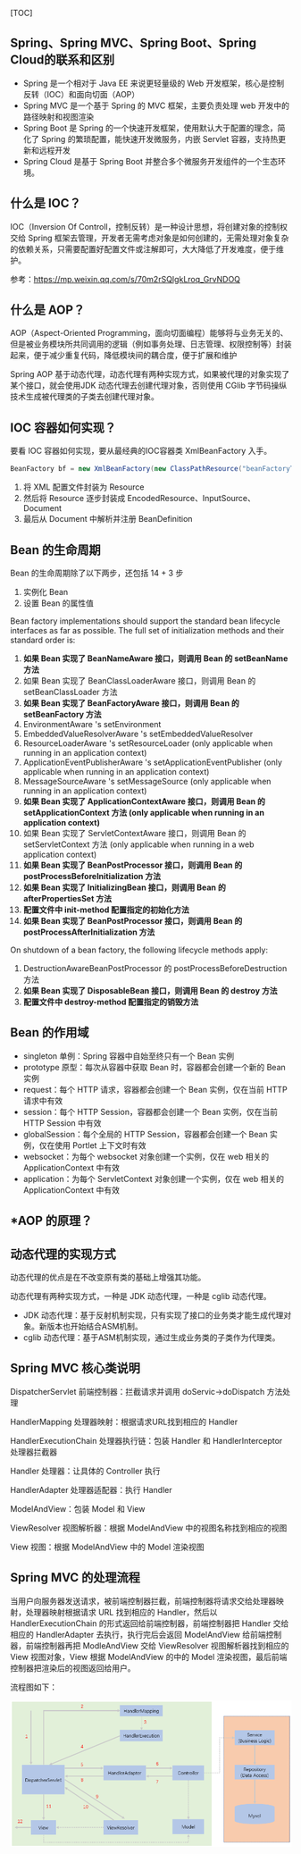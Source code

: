 [TOC]



## Spring、Spring MVC、Spring Boot、Spring Cloud的联系和区别

- Spring 是一个相对于 Java EE 来说更轻量级的 Web 开发框架，核心是控制反转（IOC）和面向切面（AOP）
- Spring MVC 是一个基于 Spring 的 MVC 框架，主要负责处理 web 开发中的路径映射和视图渲染
- Spring Boot 是 Spring 的一个快速开发框架，使用默认大于配置的理念，简化了 Spring 的繁琐配置，能快速开发微服务，内嵌 Servlet 容器，支持热更新和远程开发
- Spring Cloud 是基于 Spring Boot 并整合多个微服务开发组件的一个生态环境。

## 什么是 IOC？

IOC（Inversion Of Controll，控制反转）是一种设计思想，将创建对象的控制权交给 Spring 框架去管理，开发者无需考虑对象是如何创建的，无需处理对象复杂的依赖关系，只需要配置好配置文件或注解即可，大大降低了开发难度，便于维护。

参考：https://mp.weixin.qq.com/s/70m2rSQIgkLroq_GrvNDOQ

## 什么是 AOP？

AOP（Aspect-Oriented Programming，面向切面编程）能够将与业务无关的、但是被业务模块所共同调用的逻辑（例如事务处理、日志管理、权限控制等）封装起来，便于减少重复代码，降低模块间的耦合度，便于扩展和维护

Spring AOP 基于动态代理，动态代理有两种实现方式，如果被代理的对象实现了某个接口，就会使用JDK 动态代理去创建代理对象，否则使用 CGlib 字节码操纵技术生成被代理类的子类去创建代理对象。

## IOC 容器如何实现？

要看 IOC 容器如何实现，要从最经典的IOC容器类 XmlBeanFactory 入手。

```java
BeanFactory bf = new XmlBeanFactory(new ClassPathResource("beanFactoryTest.xml"));
```

1. 将 XML 配置文件封装为 Resource
2. 然后将 Resource 逐步封装成 EncodedResource、InputSource、Document
3. 最后从 Document 中解析并注册 BeanDefinition

## Bean 的生命周期

Bean 的生命周期除了以下两步，还包括 14 + 3 步

1. 实例化 Bean
2. 设置 Bean 的属性值



Bean factory implementations should support the standard bean lifecycle interfaces as far as possible. The full set of initialization methods and their standard order is:

1. **如果 Bean 实现了 BeanNameAware 接口，则调用 Bean 的 setBeanName 方法**
2. 如果 Bean 实现了 BeanClassLoaderAware 接口，则调用 Bean 的 setBeanClassLoader 方法
3. **如果 Bean 实现了 BeanFactoryAware 接口，则调用 Bean 的 setBeanFactory 方法**
4. EnvironmentAware 's setEnvironment
5. EmbeddedValueResolverAware 's setEmbeddedValueResolver
6. ResourceLoaderAware 's setResourceLoader (only applicable when running in an application context)
7. ApplicationEventPublisherAware 's setApplicationEventPublisher (only applicable when running in an application context)
8. MessageSourceAware 's setMessageSource (only applicable when running in an application context)
9. **如果 Bean 实现了 ApplicationContextAware 接口，则调用 Bean 的 setApplicationContext 方法 (only applicable when running in an application context)**
10. 如果 Bean 实现了 ServletContextAware 接口，则调用 Bean 的 setServletContext 方法 (only applicable when running in a web application context)
11. **如果 Bean 实现了 BeanPostProcessor 接口，则调用 Bean 的 postProcessBeforeInitialization 方法**
12. **如果 Bean 实现了 InitializingBean 接口，则调用 Bean 的 afterPropertiesSet 方法**
13. **配置文件中 init-method 配置指定的初始化方法**
14. **如果 Bean 实现了 BeanPostProcessor 接口，则调用 Bean 的 postProcessAfterInitialization 方法**



On shutdown of a bean factory, the following lifecycle methods apply:

1. DestructionAwareBeanPostProcessor 的 postProcessBeforeDestruction 方法
2. **如果 Bean 实现了 DisposableBean 接口，则调用 Bean 的 destroy 方法**
3. **配置文件中 destroy-method 配置指定的销毁方法**



## Bean 的作用域

- singleton 单例：Spring 容器中自始至终只有一个 Bean 实例
- prototype 原型：每次从容器中获取 Bean 时，容器都会创建一个新的 Bean 实例
- request：每个 HTTP 请求，容器都会创建一个 Bean 实例，仅在当前 HTTP 请求中有效
- session：每个 HTTP Session，容器都会创建一个 Bean 实例，仅在当前 HTTP Session 中有效
- globalSession：每个全局的 HTTP Session，容器都会创建一个 Bean 实例，仅在使用 Portlet 上下文时有效
- websocket：为每个 websocket 对象创建一个实例，仅在 web 相关的 ApplicationContext 中有效
- application：为每个 ServletContext 对象创建一个实例，仅在 web 相关的 ApplicationContext 中有效

## *AOP 的原理？

## 动态代理的实现方式

动态代理的优点是在不改变原有类的基础上增强其功能。

动态代理有两种实现方式，一种是 JDK 动态代理，一种是 cglib 动态代理。

- JDK 动态代理：基于反射机制实现，只有实现了接口的业务类才能生成代理对象。新版本也开始结合ASM机制。
- cglib 动态代理：基于ASM机制实现，通过生成业务类的子类作为代理类。

## Spring MVC 核心类说明

DispatcherServlet 前端控制器：拦截请求并调用 doServic->doDispatch 方法处理

HandlerMapping 处理器映射：根据请求URL找到相应的 Handler

HandlerExecutionChain 处理器执行链：包装 Handler 和 HandlerInterceptor 处理器拦截器

Handler 处理器：让具体的 Controller 执行

HandlerAdapter 处理器适配器：执行 Handler

ModelAndView：包装 Model 和 View

ViewResolver 视图解析器：根据 ModelAndView 中的视图名称找到相应的视图

View 视图：根据 ModelAndView 中的 Model 渲染视图

## Spring MVC 的处理流程

当用户向服务器发送请求，被前端控制器拦截，前端控制器将请求交给处理器映射，处理器映射根据请求 URL 找到相应的 Handler，然后以 HandlerExecutionChain 的形式返回给前端控制器，前端控制器把 Handler 交给相应的 HandlerAdapter 去执行，执行完后会返回 ModelAndView 给前端控制器，前端控制器再把 ModleAndView 交给 ViewResolver 视图解析器找到相应的 View 视图对象，View 根据 ModelAndView 的中的 Model 渲染视图，最后前端控制器把渲染后的视图返回给用户。

流程图如下：

![img](assets/clipboard.png)

